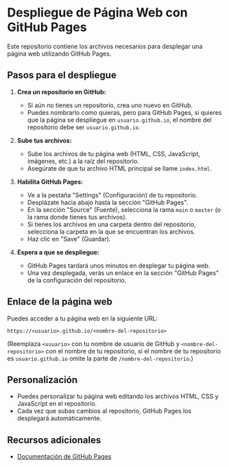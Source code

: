 # Despliegue de Página Web con GitHub Pages

Este repositorio contiene los archivos necesarios para desplegar una página web utilizando GitHub Pages.

## Pasos para el despliegue

1.  **Crea un repositorio en GitHub:**
    * Si aún no tienes un repositorio, crea uno nuevo en GitHub.
    * Puedes nombrarlo como quieras, pero para GitHub Pages, si quieres que la página se despliegue en `usuario.github.io`, el nombre del repositorio debe ser `usuario.github.io`.

2.  **Sube tus archivos:**
    * Sube los archivos de tu página web (HTML, CSS, JavaScript, imágenes, etc.) a la raíz del repositorio.
    * Asegúrate de que tu archivo HTML principal se llame `index.html`.

3.  **Habilita GitHub Pages:**
    * Ve a la pestaña "Settings" (Configuración) de tu repositorio.
    * Desplázate hacia abajo hasta la sección "GitHub Pages".
    * En la sección "Source" (Fuente), selecciona la rama `main` o `master` (o la rama donde tienes tus archivos).
    * Si tienes los archivos en una carpeta dentro del repositorio, selecciona la carpeta en la que se encuentran los archivos.
    * Haz clic en "Save" (Guardar).

4.  **Espera a que se despliegue:**
    * GitHub Pages tardará unos minutos en desplegar tu página web.
    * Una vez desplegada, verás un enlace en la sección "GitHub Pages" de la configuración del repositorio.

## Enlace de la página web

Puedes acceder a tu página web en la siguiente URL:

`https://<usuario>.github.io/<nombre-del-repositorio>`

(Reemplaza `<usuario>` con tu nombre de usuario de GitHub y `<nombre-del-repositorio>` con el nombre de tu repositorio, si el nombre de tu repositorio es `usuario.github.io` omite la parte de `/nombre-del-repositorio`.)

## Personalización

* Puedes personalizar tu página web editando los archivos HTML, CSS y JavaScript en el repositorio.
* Cada vez que subas cambios al repositorio, GitHub Pages los desplegará automáticamente.

## Recursos adicionales

* [Documentación de GitHub Pages](https://docs.github.com/es/pages)
